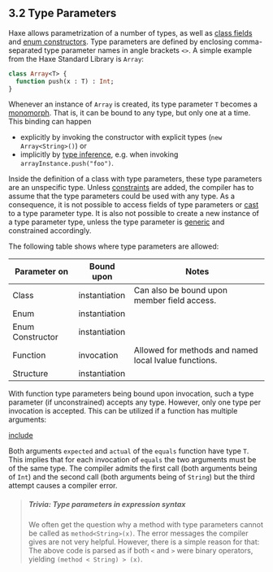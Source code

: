 ## 3.2 Type Parameters

Haxe allows parametrization of a number of types, as well as [class fields](class-field.md) and [enum constructors](types-enum-constructor.md). Type parameters are defined by enclosing comma-separated type parameter names in angle brackets `<>`. A simple example from the Haxe Standard Library is `Array`:

```haxe
class Array<T> {
  function push(x : T) : Int;
}
```
Whenever an instance of `Array` is created, its type parameter `T` becomes a [monomorph](types-monomorph.md). That is, it can be bound to any type, but only one at a time. This binding can happen

* explicitly by invoking the constructor with explicit types (`new Array<String>()`) or
* implicitly by [type inference](type-system-type-inference.md), e.g. when invoking `arrayInstance.push("foo")`.

Inside the definition of a class with type parameters, these type parameters are an unspecific type. Unless [constraints](type-system-type-parameter-constraints.md) are added, the compiler has to assume that the type parameters could be used with any type. As a consequence, it is not possible to access fields of type parameters or [cast](expression-cast.md) to a type parameter type. It is also not possible to create a new instance of a type parameter type, unless the type parameter is [generic](type-system-generic.md) and constrained accordingly. 

The following table shows where type parameters are allowed:

Parameter on  | Bound upon  | Notes 
 --- | --- | ---
Class  | instantiation  | Can also be bound upon member field access. 
Enum  | instantiation  | 
Enum Constructor  | instantiation  | 
Function  | invocation  | Allowed for methods and named local lvalue functions. 
Structure  | instantiation  | 
 

With function type parameters being bound upon invocation, such a type parameter (if unconstrained) accepts any type. However, only one type per invocation is accepted. This can be utilized if a function has multiple arguments:

[include](assets/FunctionTypeParameter.hx)

Both arguments `expected` and `actual` of the `equals` function have type `T`. This implies that for each invocation of `equals` the two arguments must be of the same type. The compiler admits the first call (both arguments being of `Int`) and the second call (both arguments being of `String`) but the third attempt causes a compiler error.

> ##### Trivia: Type parameters in expression syntax
>
> We often get the question why a method with type parameters cannot be called as `method<String>(x)`. The error messages the compiler gives are not very helpful. However, there is a simple reason for that: The above code is parsed as if both `<` and `>` were binary operators, yielding `(method < String) > (x)`.
